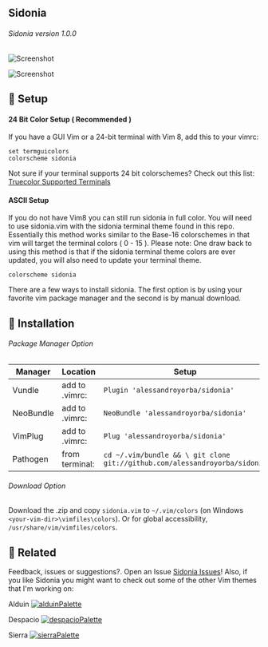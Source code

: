 Sidonia
------
###### Sidonia version 1.0.0
![Screenshot](https://cloud.githubusercontent.com/assets/11221489/21751568/1c03564e-d57e-11e6-80f7-dff0337bf1ac.png)

![Screenshot](https://cloud.githubusercontent.com/assets/11221489/21748307/92f35fbc-d536-11e6-95a6-7416c31046df.png)

:rocket: Setup 
---------------
#### 24 Bit Color Setup ( Recommended )

If you have a GUI Vim or a 24-bit terminal with Vim 8, add this to your vimrc:
```VimL
set termguicolors
colorscheme sidonia
```
Not sure if your terminal supports 24 bit colorschemes? Check out this list: [Truecolor Supported Terminals ](https://gist.github.com/XVilka/8346728)

#### ASCII Setup

If you do not have Vim8 you can still run sidonia in full color. You will need to use sidonia.vim with the sidonia terminal theme found in this repo. Essentially this method works similar to the Base-16 colorschemes in that vim will target the terminal colors ( 0 - 15 ). Please note: One draw back to using this method is that if the sidonia terminal theme colors are ever updated, you will also need to update your terminal theme.

```VimL
colorscheme sidonia
```

There are a few ways to install sidonia. The first option is by using your favorite vim package manager and the second is by manual download.

:open_file_folder: Installation
-----------------------------------------

###### Package Manager Option

| Manager          | Location        | Setup                                                                      |
|------------------|-----------------|----------------------------------------------------------------------------|
| Vundle           | add to .vimrc:  | `Plugin 'alessandroyorba/sidonia'`                                         |
| NeoBundle        | add to .vimrc:  | `NeoBundle 'alessandroyorba/sidonia'`                                      |
| VimPlug          | add to .vimrc:  | `Plug 'alessandroyorba/sidonia'`                                           |
| Pathogen         | from terminal:  | `cd ~/.vim/bundle && \ git clone git://github.com/alessandroyorba/sidonia` |

###### Download Option
Download the .zip and copy `sidonia.vim` to `~/.vim/colors` (on Windows `<your-vim-dir>\vimfiles\colors`). Or for global accessibility, `/usr/share/vim/vimfiles/colors`.


:octopus: Related
-------
Feedback, issues or suggestions?. Open an Issue [Sidonia Issues](https://github.com/AlessandroYorba/Sidonia/issues)! Also, if you like Sidonia you might want to check out some of the other Vim themes that I'm working on:

Alduin
[![alduinPalette](https://cloud.githubusercontent.com/assets/11221489/21751570/20af614c-d57e-11e6-8813-fb6037702fc2.png)](https://github.com/AlessandroYorba/Alduin)

Despacio
[![despacioPalette](https://cloud.githubusercontent.com/assets/11221489/21751571/23d80d1a-d57e-11e6-9923-02ba2f2f820d.png)](https://github.com/AlessandroYorba/Despacio)

Sierra
[![sierraPalette](https://cloud.githubusercontent.com/assets/11221489/21751572/27670d8c-d57e-11e6-8465-b4f272d3117b.png)](https://github.com/AlessandroYorba/Sierra)
